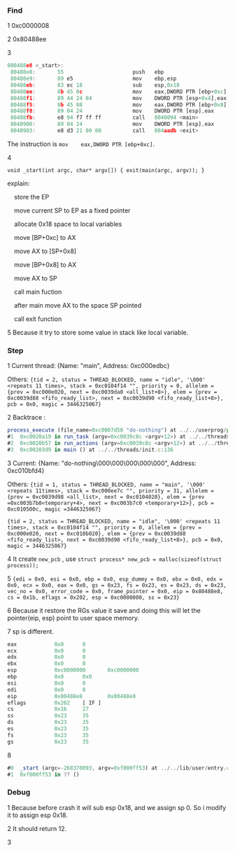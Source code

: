 ### Find

1 0xc0000008

2 0x80488ee

3 
```js
080488e8 <_start>:
 80488e8:       55                      push   ebp
 80488e9:       89 e5                   mov    ebp,esp
 80488eb:       83 ec 18                sub    esp,0x18
 80488ee:       8b 45 0c                mov    eax,DWORD PTR [ebp+0xc]
 80488f1:       89 44 24 04             mov    DWORD PTR [esp+0x4],eax
 80488f5:       8b 45 08                mov    eax,DWORD PTR [ebp+0x8]
 80488f8:       89 04 24                mov    DWORD PTR [esp],eax
 80488fb:       e8 94 f7 ff ff          call   8048094 <main>
 8048900:       89 04 24                mov    DWORD PTR [esp],eax
 8048903:       e8 d3 21 00 00          call   804aadb <exit>
```
The instruction is `mov    eax,DWORD PTR [ebp+0xc]`. 

4
```
void _start(int argc, char* argv[]) { exit(main(argc, argv)); }
```
explain:

    store the EP

    move current SP to EP as a fixed pointer

    allocate 0x18 space to local variables

    move [BP+0xc] to AX

    move AX to [SP+0x8]

    move [BP+0x8] to AX

    move AX to SP

    call main fuction

    after main move AX to the space SP pointed

    call exit function

  

5 Because it try to store some value in stack like local variable.

  
  

### Step

  

1
Current thread: {Name: "main", Address: 0xc000edbc}

Others: `{tid = 2, status = THREAD_BLOCKED, name = "idle", '\000' <repeats 11 times>, stack = 0xc0104f14 "", priority = 0, allelem = {prev = 0xc000e020, next = 0xc0039da0 <all_list+8>}, elem = {prev = 0xc0039d88 <fifo_ready_list>, next = 0xc0039d90 <fifo_ready_list+8>}, pcb = 0x0, magic = 3446325067}`
  

2 Backtrace :
```js
process_execute (file_name=0xc0007d50 "do-nothing") at ../../userprog/process.c:57
#1  0xc0020a19 in run_task (argv=0xc0039c8c <argv+12>) at ../../threads/init.c:315
#2  0xc0020b57 in run_actions (argv=0xc0039c8c <argv+12>) at ../../threads/init.c:388
#3  0xc00203d9 in main () at ../../threads/init.c:136
```


3
Current: {Name: "do-nothing\000\000\000\000\000", Address: 0xc010bfd4}

Others: 
`{tid = 1, status = THREAD_BLOCKED, name = "main", '\000' <repeats 11times>, stack = 0xc000ee7c "", priority = 31, allelem = {prev = 0xc0039d98 <all_list>, next = 0xc0104020}, elem = {prev =0xc003b7b8<temporary+4>, next = 0xc003b7c0 <temporary+12>}, pcb = 0xc010500c, magic =3446325067}`

`{tid = 2, status = THREAD_BLOCKED, name = "idle", '\000' <repeats 11 times>, stack = 0xc0104f14 "", priority = 0, allelem = {prev = 0xc000e020, next = 0xc010b020}, elem = {prev = 0xc0039d88 <fifo_ready_list>, next = 0xc0039d90 <fifo_ready_list+8>}, pcb = 0x0, magic = 3446325067}`

4 It create `new_pcb` , use `struct process* new_pcb = malloc(sizeof(struct process));`

5 `{edi = 0x0, esi = 0x0, ebp = 0x0, esp_dummy = 0x0, ebx = 0x0, edx = 0x0, ecx = 0x0, eax = 0x0, gs = 0x23, fs = 0x23, es = 0x23, ds = 0x23, vec_no = 0x0, error_code = 0x0, frame_pointer = 0x0, eip = 0x80488e8, cs = 0x1b, eflags = 0x202, esp = 0xc0000000, ss = 0x23}`

6 
Because it restore the RGs value it save and doing this will let the pointer(eip, esp) point to user space memory.


7
sp is different.
```js
eax            0x0      0
ecx            0x0      0
edx            0x0      0
ebx            0x0      0
esp            0xc0000000       0xc0000000
ebp            0x0      0x0
esi            0x0      0
edi            0x0      0
eip            0x80488e8        0x80488e8
eflags         0x202    [ IF ]
cs             0x1b     27
ss             0x23     35
ds             0x23     35
es             0x23     35
fs             0x23     35
gs             0x23     35
```

8
```js
#0  _start (argc=-268370093, argv=0xf000ff53) at ../../lib/user/entry.c:6
#1  0xf000ff53 in ?? ()
```


### Debug

1 
Because before crash it will sub esp 0x18, and we assign sp 0. So i modify it to assign esp 0x18.

2 
It should return 12.

3

